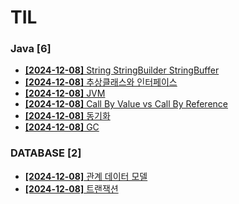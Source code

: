 # TIL
 
### Java [6]
- [**[2024-12-08]**  String StringBuilder StringBuffer](https://github.com/A-lass/TIL/blob/main/Java/String_StringBuilder_StringBuffer.md)
- [**[2024-12-08]**  추상클래스와 인터페이스](https://github.com/A-lass/TIL/blob/main/Java/추상클래스와_인터페이스.md)
- [**[2024-12-08]**  JVM](https://github.com/A-lass/TIL/blob/main/Java/JVM.md)
- [**[2024-12-08]**  Call By Value vs Call By Reference](https://github.com/A-lass/TIL/blob/main/Java/Call_By_Value_vs_Call_By_Reference.md)
- [**[2024-12-08]**  동기화](https://github.com/A-lass/TIL/blob/main/Java/동기화.md)
- [**[2024-12-08]**  GC](https://github.com/A-lass/TIL/blob/main/Java/GC.md)
### DATABASE [2]
- [**[2024-12-08]**  관계 데이터 모델](https://github.com/A-lass/TIL/blob/main/DATABASE/관계_데이터_모델.md)
- [**[2024-12-08]**  트랜잭션](https://github.com/A-lass/TIL/blob/main/DATABASE/트랜잭션.md)

